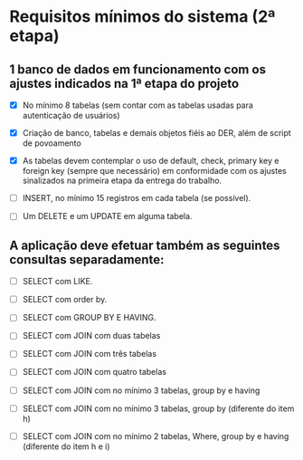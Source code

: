# Requisitos mínimos do sistema (2ª etapa) 

## 1 banco de dados em funcionamento com os ajustes indicados na 1ª etapa do projeto 

- [X] No mínimo 8 tabelas (sem contar com as tabelas usadas para autenticação de usuários) 

- [X] Criação de banco, tabelas e demais objetos fiéis ao DER, além de script de povoamento 
    
- [X] As tabelas devem contemplar o uso de default, check, primary key e foreign key (sempre que necessário) em conformidade com os ajustes sinalizados na primeira etapa da entrega do trabalho. 

- [ ] INSERT, no mínimo 15 registros em cada tabela (se possível). 

- [ ] Um DELETE e um UPDATE em alguma tabela. 

## A aplicação deve efetuar também as seguintes consultas separadamente:  

- [ ] SELECT com LIKE. 

- [ ] SELECT com order by. 

- [ ] SELECT com GROUP BY E HAVING. 

- [ ] SELECT com JOIN com duas tabelas 

- [ ] SELECT com JOIN com três tabelas 

- [ ] SELECT com JOIN com quatro tabelas 

- [ ] SELECT com JOIN com no mínimo 3 tabelas, group by e having 

- [ ] SELECT com JOIN com no mínimo 3 tabelas, group by (diferente do item h) 

- [ ] SELECT com JOIN com no mínimo 2 tabelas, Where, group by e having (diferente do item h e i) 

